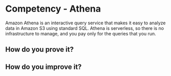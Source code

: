 # Competency - Athena

Amazon Athena is an interactive query service that makes it easy to analyze data in Amazon S3 
using standard SQL. Athena is serverless, so there is no infrastructure to manage, and you pay 
only for the queries that you run.  

## How do you prove it?



## How do you improve it?


